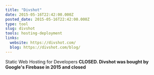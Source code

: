 ```yaml
---
title: "Divshot"
date: 2015-05-16T22:42:00.000Z
posted_date: 2015-05-16T22:42:00.000Z
type: tool
slug: divshot
tools: hosting-deployment
links:
  website: https://divshot.com/
  blog: https://divshot.com/blog/
---
```

Static Web Hosting for Developers **CLOSED. Divshot was bought by Google's Firebase in 2015 and closed**




